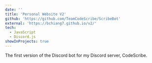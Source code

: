 ```yaml
---
date: ''
title: 'Personal Website V2'
github: 'https://github.com/TeamCodeScribe/ScribeBot'
external: 'https://bchiang7.github.io/v2/'
tech:
  - JavaScript
  - Discord.js
showInProjects: true
---
```


The first version of the Discord bot for my Discord server, CodeScribe.
